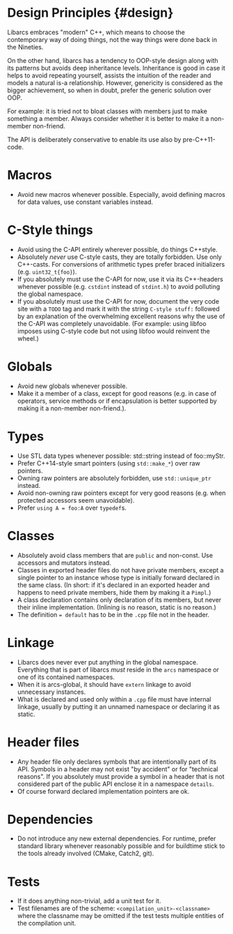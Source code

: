 # Design Principles													{#design}


Libarcs embraces "modern" C++, which means to choose the contemporary way of
doing things, not the way things were done back in the Nineties.

On the other hand, libarcs has a tendency to OOP-style design along with its
patterns but avoids deep inheritance levels. Inheritance is good in case it
helps to avoid repeating yourself, assists the intuition of the reader and
models a natural is-a relationship. However, genericity is considered as the
bigger achievement, so when in doubt, prefer the generic solution over OOP.

For example: it is tried not to bloat classes with members just to make
something a member. Always consider whether it is better to make it a non-member
non-friend.

The API is deliberately conservative to enable its use also by pre-C++11-code.

# Macros

- Avoid new macros whenever possible. Especially, avoid defining macros for data
  values, use constant variables instead.

# C-Style things

- Avoid using the C-API entirely wherever possible, do things C++style.
- Absolutely *never* use C-style casts, they are totally forbidden. Use
  only C++-casts. For conversions of arithmetic types prefer braced initializers
  (e.g. ``uint32_t{foo}``).
- If you absolutely must use the C-API for now, use it via its C++-headers
  whenever possible (e.g. ``cstdint`` instead of ``stdint.h``) to avoid
  polluting the global namespace.
- If you absolutely must use the C-API for now, document the very code site with
  a ``TODO`` tag and mark it with the string ``C-style stuff:`` followed by an
  explanation of the overwhelming excellent reasons why the use of the C-API was
  completely unavoidable. (For example: using libfoo imposes using C-style code
  but not using libfoo would reinvent the wheel.)

# Globals

- Avoid new globals whenever possible.
- Make it a member of a class, except for good reasons (e.g. in case of
  operators, service methods or if encapsulation is better supported by making
  it a non-member non-friend.).

# Types

- Use STL data types whenever possible: std::string instead of foo::myStr.
- Prefer C++14-style smart pointers (using ``std::make_*``) over raw pointers.
- Owning raw pointers are absolutely forbidden, use ``std::unique_ptr`` instead.
- Avoid non-owning raw pointers except for very good reasons (e.g. when
  protected accessors seem unavoidable).
- Prefer ``using A = foo:A`` over ``typedef``s.

# Classes

- Absolutely avoid class members that are ``public`` and non-const. Use
  accessors and mutators instead.
- Classes in exported header files do not have private members, except a single
  pointer to an instance whose type is initially forward declared in the same
  class. (In short: if it's declared in an exported header and happens to need
  private members, hide them by making it a ``Pimpl``.)
- A class declaration contains only declaration of its members, but never their
  inline implementation. (Inlining is no reason, static is no reason.)
- The definition ``= default`` has to be in the ``.cpp`` file not in the header.

# Linkage

- Libarcs does never ever put anything in the global namespace. Everything that
  is part of libarcs *must* reside in the ``arcs`` namespace or one of its
  contained namespaces.
- When it is arcs-global, it should have ``extern`` linkage to avoid unnecessary
  instances.
- What is declared and used only within a ``.cpp`` file must have internal
  linkage, usually by putting it an unnamed namespace or declaring it as static.

# Header files

- Any header file only declares symbols that are intentionally part of its API.
  Symbols in a header may not exist "by accident" or for "technical reasons".
  If you absolutely must provide a symbol in a header that is not considered
  part of the public API enclose it in a namespace ``details``.
- Of course forward declared implementation pointers are ok.

# Dependencies

- Do not introduce any new external dependencies. For runtime, prefer standard
  library whenever reasonably possible and for buildtime stick to the tools
  already involved (CMake, Catch2, git).

# Tests

- If it does anything non-trivial, add a unit test for it.
- Test filenames are of the scheme: ``<compilation_unit>-<classname>`` where the
  classname may be omitted if the test tests multiple entities of the
  compilation unit.

